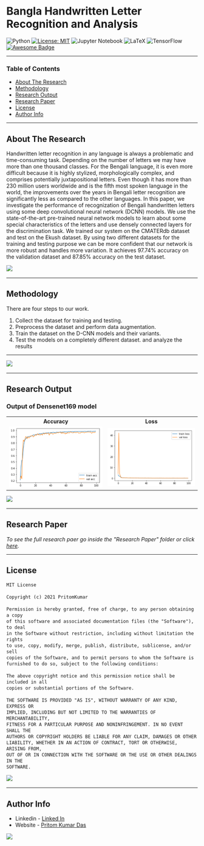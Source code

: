 # Bangla Handwritten Letter Recognition and Analysis

![Python](https://img.shields.io/badge/python-3670A0?style=flat-square&logo=python&logoColor=ffdd54)
[![License: MIT](https://img.shields.io/badge/License-MIT-green.svg)](https://opensource.org/licenses/MIT)
![Jupyter Notebook](https://img.shields.io/badge/jupyter-%23FA0F00.svg?style=flat-square&logo=jupyter&logoColor=white)
![LaTeX](https://img.shields.io/badge/latex-%23008080.svg?style=flat-square&logo=latex&logoColor=white)
![TensorFlow](https://img.shields.io/badge/TensorFlow-%23FF6F00.svg?style=flat-square&logo=TensorFlow&logoColor=white)
[![Awesome Badge](https://cdn.rawgit.com/sindresorhus/awesome/d7305f38d29fed78fa85652e3a63e154dd8e8829/media/badge.svg)](https://java-lang.github.io/awesome-java)

---

### Table of Contents

- [About The Research](#about-the-Research)
- [Methodology](#Methodology)
- [Research Output](#Research-Output)
- [Research Paper](#Research-Paper)
- [License](#license)
- [Author Info](#author-info)

---

## About The Research

Handwritten letter recognition in any language is always a problematic and time-consuming task. Depending on the number of letters we may have more than one thousand classes. For the Bengali language, it is even more difficult because it is highly stylized, morphologically complex, and comprises potentially juxtapositional letters. Even though it has more than 230 million users worldwide and is the fifth most spoken language in the world, the improvements over the years in Bengali letter recognition are significantly less as compared to the other languages. In this paper, we investigate the performance of recognization of Bengali handwritten letters using some deep convolutional neural network (DCNN) models. We use the state-of-the-art pre-trained neural network models to learn about some special characteristics of the letters and use densely connected layers for the discrimination task. We trained our system on the CMATERdb dataset and test on the Ekush dataset. By using two different datasets for the training and testing purpose we can be more confident that our network is more robust and handles more variation. It achieves 97.74% accuracy
on the validation dataset and 87.85% accuracy on the test dataset. 


[![](https://img.shields.io/badge/back%20to%20top-%E2%86%A9-blue)](#Bangla-Handwritten-Letter-Recognition-and-Analysis)

---

## Methodology

There are four steps to our work.

1. Collect the dataset for training and testing.
2. Preprocess the dataset and perform data augmentation.
3. Train the dataset on the D-CNN models and their variants.
4. Test the models on a completely different dataset. and analyze the results
---


[![](https://img.shields.io/badge/back%20to%20top-%E2%86%A9-blue)](#Bangla-Handwritten-Letter-Recognition-and-Analysis)

---

## Research Output

### Output of Densenet169 model

<table style="width:100%">
  <tr>
    <th>Accuracy</th>
    <th>Loss</th>
  </tr>
  <tr>
    <td><img src="Demo/acc.png"/></td>
    <td><img src="Demo/loss.png"/></td>
  </tr>
  
  
</table>

[![](https://img.shields.io/badge/back%20to%20top-%E2%86%A9-blue)](#Bangla-Handwritten-Letter-Recognition-and-Analysis)

---

## Research Paper
*To see the full research paer go inside the "Research Paper" folder or click [here](https://github.com/PritomKumar/ML-FInal-Project/blob/master/Research%20Paper/Handwritten_Bangla_Letter_Recognition_Using_DeepConvolutional_Neural_Network.pdf).*


---

## License

```
MIT License

Copyright (c) 2021 PritomKumar

Permission is hereby granted, free of charge, to any person obtaining a copy
of this software and associated documentation files (the "Software"), to deal
in the Software without restriction, including without limitation the rights
to use, copy, modify, merge, publish, distribute, sublicense, and/or sell
copies of the Software, and to permit persons to whom the Software is
furnished to do so, subject to the following conditions:

The above copyright notice and this permission notice shall be included in all
copies or substantial portions of the Software.

THE SOFTWARE IS PROVIDED "AS IS", WITHOUT WARRANTY OF ANY KIND, EXPRESS OR
IMPLIED, INCLUDING BUT NOT LIMITED TO THE WARRANTIES OF MERCHANTABILITY,
FITNESS FOR A PARTICULAR PURPOSE AND NONINFRINGEMENT. IN NO EVENT SHALL THE
AUTHORS OR COPYRIGHT HOLDERS BE LIABLE FOR ANY CLAIM, DAMAGES OR OTHER
LIABILITY, WHETHER IN AN ACTION OF CONTRACT, TORT OR OTHERWISE, ARISING FROM,
OUT OF OR IN CONNECTION WITH THE SOFTWARE OR THE USE OR OTHER DEALINGS IN THE
SOFTWARE.

```

[![](https://img.shields.io/badge/back%20to%20top-%E2%86%A9-blue)](#Bangla-Handwritten-Letter-Recognition-and-Analysis)

---

## Author Info

- Linkedin - [Linked In](https://www.linkedin.com/in/pritomkumar/fr)
- Website - [Pritom Kumar Das](https://sites.google.com/view/pritom-kumar-das/)

[![](https://img.shields.io/badge/back%20to%20top-%E2%86%A9-blue)](#Bangla-Handwritten-Letter-Recognition-and-Analysis)
